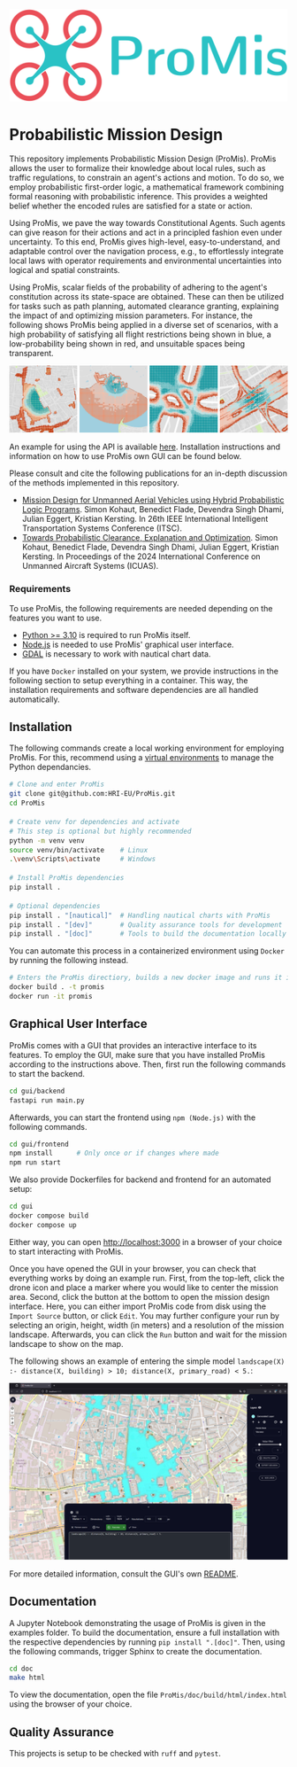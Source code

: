 <p align="center">
  <img src="https://github.com/HRI-EU/ProMis/blob/main/images/logo.png" width=512/>
</p>

# Probabilistic Mission Design

This repository implements Probabilistic Mission Design (ProMis).
ProMis allows the user to formalize their knowledge about local rules, such as traffic regulations, to constrain an agent's actions and motion. 
To do so, we employ probabilistic first-order logic, a mathematical framework combining formal reasoning with probabilistic inference.
This provides a weighted belief whether the encoded rules are satisfied for a state or action. 

Using ProMis, we pave the way towards Constitutional Agents. 
Such agents can give reason for their actions and act in a principled fashion even under uncertainty. 
To this end, ProMis gives high-level, easy-to-understand, and adaptable control over the navigation process, e.g., to effortlessly integrate local laws with operator requirements and environmental uncertainties into logical and spatial constraints. 

Using ProMis, scalar fields of the probability of adhering to the agent's constitution across its state-space are obtained.
These can then be utilized for tasks such as path planning, automated clearance granting, explaining the impact of and optimizing mission parameters.
For instance, the following shows ProMis being applied in a diverse set of scenarios, with a high probability of satisfying all flight restrictions being shown in blue, a low-probability being shown in red, and unsuitable spaces being transparent. 

<p align="center">
  <img src="https://github.com/HRI-EU/ProMis/blob/main/images/landscapes.png"/>
</p>

An example for using the API is available [here](https://github.com/HRI-EU/ProMis/blob/main/examples/promis.ipynb).
Installation instructions and information on how to use ProMis own GUI can be found below.

Please consult and cite the following publications for an in-depth discussion of the methods implemented in this repository.
- [Mission Design for Unmanned Aerial Vehicles using Hybrid Probabilistic Logic Programs](https://arxiv.org/abs/2406.03454).
  Simon Kohaut, Benedict Flade, Devendra Singh Dhami, Julian Eggert, Kristian Kersting.
  In 26th IEEE International Intelligent Transportation Systems Conference (ITSC).
- [Towards Probabilistic Clearance, Explanation and Optimization](https://arxiv.org/abs/2406.15088).
  Simon Kohaut, Benedict Flade, Devendra Singh Dhami, Julian Eggert, Kristian Kersting.
  In Proceedings of the 2024 International Conference on Unmanned Aircraft Systems (ICUAS).

### Requirements

To use ProMis, the following requirements are needed depending on the features you want to use.
- [Python >= 3.10](https://www.python.org/downloads/) is required to run ProMis itself.
- [Node.js](https://docs.npmjs.com/downloading-and-installing-node-js-and-npm) is needed to use ProMis' graphical user interface.
- [GDAL](https://gdal.org/en/stable/download.html) is necessary to work with nautical chart data.

If you have `Docker` installed on your system, we provide instructions in the following section to setup everything in a container.
This way, the installation requirements and software dependencies are all handled automatically.

## Installation

The following commands create a local working environment for employing ProMis.
For this, recommend using a [virtual environments](https://docs.python.org/3/library/venv.html) to manage the Python dependancies.

```bash
# Clone and enter ProMis
git clone git@github.com:HRI-EU/ProMis.git
cd ProMis

# Create venv for dependencies and activate
# This step is optional but highly recommended
python -m venv venv
source venv/bin/activate    # Linux
.\venv\Scripts\activate     # Windows

# Install ProMis dependencies
pip install .

# Optional dependencies
pip install . "[nautical]"  # Handling nautical charts with ProMis
pip install . "[dev]"       # Quality assurance tools for development 
pip install . "[doc]"       # Tools to build the documentation locally with sphinx
```

You can automate this process in a containerized environment using `Docker` by running the following instead.

```bash
# Enters the ProMis directiory, builds a new docker image and runs it in interactive mode
docker build . -t promis
docker run -it promis
```

## Graphical User Interface

ProMis comes with a GUI that provides an interactive interface to its features.
To employ the GUI, make sure that you have installed ProMis according to the instructions above.
Then, first run the following commands to start the backend.

```bash
cd gui/backend
fastapi run main.py
```

Afterwards, you can start the frontend using `npm (Node.js)` with the following commands.

```bash
cd gui/frontend
npm install      # Only once or if changes where made
npm run start
```

We also provide Dockerfiles for backend and frontend for an automated setup:

```bash
cd gui
docker compose build
docker compose up
```

Either way, you can open [http://localhost:3000](http://localhost:3000) in a browser of your choice to start interacting with ProMis.

Once you have opened the GUI in your browser, you can check that everything works by doing an example run.
First, from the top-left, click the drone icon and place a marker where you would like to center the mission area.
Second, click the button at the bottom to open the mission design interface.
Here, you can either import ProMis code from disk using the `Import Source` button, or click `Edit`.
You may further configure your run by selecting an origin, height, width (in meters) and a resolution of the mission landscape. 
Afterwards, you can click the `Run` button and wait for the mission landscape to show on the map.

The following shows an example of entering the simple model `landscape(X) :- distance(X, building) > 10; distance(X, primary_road) < 5.`:
<p align="center">
  <img src="https://github.com/HRI-EU/ProMis/blob/main/images/gui_example.png"/>
</p>

For more detailed information, consult the GUI's own [README](https://github.com/HRI-EU/ProMis/blob/main/gui/README.md).

## Documentation

A Jupyter Notebook demonstrating the usage of ProMis is given in the examples folder.
To build the documentation, ensure a full installation with the respective dependencies by running `pip install ".[doc]"`.
Then, using the following commands, trigger Sphinx to create the documentation.

```bash
cd doc
make html
```

To view the documentation, open the file `ProMis/doc/build/html/index.html` using the browser of your choice.

## Quality Assurance

This projects is setup to be checked with `ruff` and `pytest`.